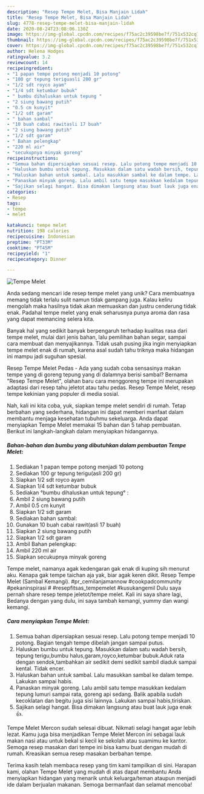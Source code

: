 ```yaml
---
description: "Resep Tempe Melet, Bisa Manjain Lidah"
title: "Resep Tempe Melet, Bisa Manjain Lidah"
slug: 4778-resep-tempe-melet-bisa-manjain-lidah
date: 2020-08-24T23:08:06.130Z
image: https://img-global.cpcdn.com/recipes/f75ac2c39598be7f/751x532cq70/tempe-melet-foto-resep-utama.jpg
thumbnail: https://img-global.cpcdn.com/recipes/f75ac2c39598be7f/751x532cq70/tempe-melet-foto-resep-utama.jpg
cover: https://img-global.cpcdn.com/recipes/f75ac2c39598be7f/751x532cq70/tempe-melet-foto-resep-utama.jpg
author: Helena Hodges
ratingvalue: 3.2
reviewcount: 14
recipeingredient:
- "1 papan tempe potong menjadi 10 potong"
- "100 gr tepung teriguasli 200 gr"
- "1/2 sdt royco ayam"
- "1/4 sdt ketumbar bubuk"
- " bumbu dihaluskan untuk tepung "
- "2 siung bawang putih"
- "0.5 cm kunyit"
- "1/2 sdt garam"
- " bahan sambal"
- "10 buah cabai rawitasli 17 buah"
- "2 siung bawang putih"
- "1/2 sdt garam"
- " Bahan pelengkap"
- "220 ml air"
- "secukupnya minyak goreng"
recipeinstructions:
- "Semua bahan dipersiapkan sesuai resep. Lalu potong tempe menjadi 10 potong. Bagian tengah tempe dibelah jangan sampai putus."
- "Haluskan bumbu untuk tepung. Masukkan dalam satu wadah bersih, tepung terigu,bumbu halus,garam,royco,ketumbar bubuk.Aduk rata dengan sendok,tambahkan air sedikit demi sedikit sambil diaduk sampai kental. Tidak encer."
- "Haluskan bahan untuk sambal. Lalu masukkan sambal ke dalam tempe. Lakukan sampai habis."
- "Panaskan minyak goreng. Lalu ambil satu tempe masukkan kedalam tepung lumuri sampai rata, goreng api sedang. Balik apabila sudah kecoklatan dan begitu juga sisi lainnya. Lakukan sampai habis,tiriskan."
- "Sajikan selagi hangat. Bisa dimakan langsung atau buat lauk juga enak👍."
categories:
- Resep
tags:
- tempe
- melet

katakunci: tempe melet 
nutrition: 198 calories
recipecuisine: Indonesian
preptime: "PT33M"
cooktime: "PT45M"
recipeyield: "1"
recipecategory: Dinner

---
```



![Tempe Melet](https://img-global.cpcdn.com/recipes/f75ac2c39598be7f/751x532cq70/tempe-melet-foto-resep-utama.jpg)

Anda sedang mencari ide resep tempe melet yang unik? Cara membuatnya memang tidak terlalu sulit namun tidak gampang juga. Kalau keliru mengolah maka hasilnya tidak akan memuaskan dan justru cenderung tidak enak. Padahal tempe melet yang enak seharusnya punya aroma dan rasa yang dapat memancing selera kita.

Banyak hal yang sedikit banyak berpengaruh terhadap kualitas rasa dari tempe melet, mulai dari jenis bahan, lalu pemilihan bahan segar, sampai cara membuat dan menyajikannya. Tidak usah pusing jika ingin menyiapkan tempe melet enak di rumah, karena asal sudah tahu triknya maka hidangan ini mampu jadi suguhan spesial.

Resep Tempe Melet Pedas - Ada yang sudah coba sensasinya makan tempe yang di goreng tepung yang di dalamnya berisi sambal? Bernama &#34;Resep Tempe Melet&#34;, olahan baru cara menggoreng tempe ini merupakan adaptasi dari resep tahu jeletot atau tahu pedas. Resep Tempe Melet, resep tempe kekinian yang populer di media sosial.


Nah, kali ini kita coba, yuk, siapkan tempe melet sendiri di rumah. Tetap berbahan yang sederhana, hidangan ini dapat memberi manfaat dalam membantu menjaga kesehatan tubuhmu sekeluarga. Anda dapat menyiapkan Tempe Melet memakai 15 bahan dan 5 tahap pembuatan. Berikut ini langkah-langkah dalam menyiapkan hidangannya.

<!--inarticleads1-->

##### Bahan-bahan dan bumbu yang dibutuhkan dalam pembuatan Tempe Melet:

1. Sediakan 1 papan tempe potong menjadi 10 potong
1. Sediakan 100 gr tepung terigu(asli 200 gr)
1. Siapkan 1/2 sdt royco ayam
1. Siapkan 1/4 sdt ketumbar bubuk
1. Sediakan  °bumbu dihaluskan untuk tepung° :
1. Ambil 2 siung bawang putih
1. Ambil 0.5 cm kunyit
1. Siapkan 1/2 sdt garam
1. Sediakan  bahan sambal:
1. Gunakan 10 buah cabai rawit(asli 17 buah)
1. Siapkan 2 siung bawang putih
1. Siapkan 1/2 sdt garam
1. Ambil  Bahan pelengkap:
1. Ambil 220 ml air
1. Siapkan secukupnya minyak goreng


Tempe melet, namanya agak kedengaran gak enak di kuping sih menurut aku. Kenapa gak tempe taichan aja yak, biar agak keren dikit. Resep Tempe Melet (Sambal Kemangi). #pr_cemilanjamannow #cookpadcommunity #pekaninspirasi # #resepfitsas_tempemelet #kusukangemil Dulu saya pernah share resep tempe jeletot/tempe melet. Kali ini saya share lagi, Bedanya dengan yang dulu, ini saya tambah kemangi, yummy dan wangi kemangi. 

<!--inarticleads2-->

##### Cara menyiapkan Tempe Melet:

1. Semua bahan dipersiapkan sesuai resep. Lalu potong tempe menjadi 10 potong. Bagian tengah tempe dibelah jangan sampai putus.
1. Haluskan bumbu untuk tepung. Masukkan dalam satu wadah bersih, tepung terigu,bumbu halus,garam,royco,ketumbar bubuk.Aduk rata dengan sendok,tambahkan air sedikit demi sedikit sambil diaduk sampai kental. Tidak encer.
1. Haluskan bahan untuk sambal. Lalu masukkan sambal ke dalam tempe. Lakukan sampai habis.
1. Panaskan minyak goreng. Lalu ambil satu tempe masukkan kedalam tepung lumuri sampai rata, goreng api sedang. Balik apabila sudah kecoklatan dan begitu juga sisi lainnya. Lakukan sampai habis,tiriskan.
1. Sajikan selagi hangat. Bisa dimakan langsung atau buat lauk juga enak👍.


Tempe Melet Mercon sudah selesai dibuat. Nikmati selagi hangat agar lebih lezat. Kamu juga bisa menjadikan Tempe Melet Mercon ini sebagai lauk makan nasi atau untuk bekal si kecil ke sekolah atau suamimu ke kantor. Semoga resep masakan dari tempe ini bisa kamu buat dengan mudah di rumah. Kreasikan semua resep masakan berbahan tempe. 

Terima kasih telah membaca resep yang tim kami tampilkan di sini. Harapan kami, olahan Tempe Melet yang mudah di atas dapat membantu Anda menyiapkan hidangan yang menarik untuk keluarga/teman ataupun menjadi ide dalam berjualan makanan. Semoga bermanfaat dan selamat mencoba!
